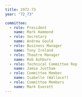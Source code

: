 ```yaml
---
title: 1972-73
year: "72_73"

committee:
  - role: President
    name: Mark Hammond
  - role: Secretary
    name: Andrew Gould
  - role: Business Manager
    name: Tony Ireland
  - role: Theatre Manager
    name: Rob Ashburn
  - role: Technical Committee Rep
    name: Jamie Justham
  - role: Committee Member
    name: Isabelle (Wallace?)
  - role: Committee Members
    name: Mark Everett
---
```

